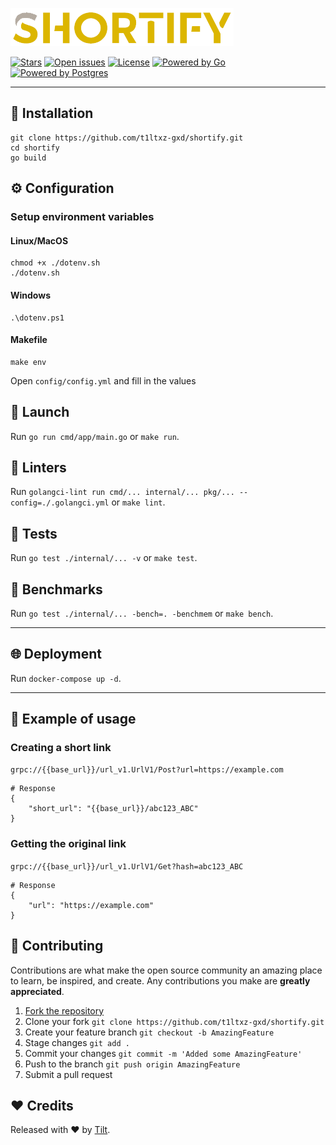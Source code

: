 [![Preview](/media/preview.png)](https://github.com/t1ltxz-gxd/shortify)

[![Stars](https://custom-icon-badges.demolab.com/github/stars/t1ltxz-gxd/shortify?logo=star)](https://github.com/t1ltxz-gxd/shortify/stargazers')
[![Open issues](https://custom-icon-badges.demolab.com/github/issues-raw/t1ltxz-gxd/shortify?logo=issue)](https://github.com/t1ltxz-gxd/shortify/issues)
[![License](https://custom-icon-badges.demolab.com/github/license/t1ltxz-gxd//shortify?logo=law)](https://github.com/DenverCoder1/custom-icon-badges/blob/main/LICENSE?rgh-link-date=2023-03-15T18%3A10%3A26Z "license MIT")
[![Powered by Go](https://custom-icon-badges.herokuapp.com/badge/-Powered%20by%20Go-0d1620?logo=go)](https://go.dev/ "Powered by GO")
[![Powered by Postgres](https://custom-icon-badges.herokuapp.com/badge/-Powered%20by%20PosgreSQL-0d1620?logo=postgres)](https://github.com/postgres/postgres "Powered by Postgres")
___

## 🧩 Installation
```
git clone https://github.com/t1ltxz-gxd/shortify.git 
cd shortify
go build
```

## ⚙ Configuration
### Setup environment variables
#### Linux/MacOS
```shell
chmod +x ./dotenv.sh
./dotenv.sh
```
#### Windows
```shell
.\dotenv.ps1
```
#### Makefile
```shell
make env
```

Open `config/config.yml` and fill in the values

## 🚀 Launch
Run `go run cmd/app/main.go` or `make run`.

## 🧹 Linters
Run `golangci-lint run cmd/... internal/... pkg/... --config=./.golangci.yml` or `make lint`.

## 🧪 Tests
Run `go test ./internal/... -v` or `make test`.

## 🏇 Benchmarks
Run `go test ./internal/... -bench=. -benchmem` or `make bench`.
___

## 🌐 Deployment
Run `docker-compose up -d`.
___

## 🔎 Example of usage
### Creating a short link

`grpc://{{base_url}}/url_v1.UrlV1/Post?url=https://example.com`
```
# Response
{
    "short_url": "{{base_url}}/abc123_ABC"
}
```
### Getting the original link

`grpc://{{base_url}}/url_v1.UrlV1/Get?hash=abc123_ABC`
```
# Response
{
    "url": "https://example.com"
}
```

## 🤝 Contributing

Contributions are what make the open source community an amazing place to learn, be inspired, and create.
Any contributions you make are **greatly appreciated**.

1. [Fork the repository](https://github.com/t1ltxz-gxd/shortify/fork)
2. Clone your fork `git clone https://github.com/t1ltxz-gxd/shortify.git`
3. Create your feature branch `git checkout -b AmazingFeature`
4. Stage changes `git add .`
5. Commit your changes `git commit -m 'Added some AmazingFeature'`
6. Push to the branch `git push origin AmazingFeature`
7. Submit a pull request

## ❤️ Credits

Released with ❤️ by [Tilt](https://github.com/t1ltxz-gxd).